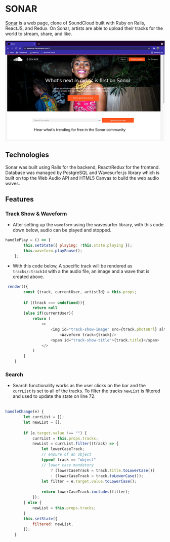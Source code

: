 SONAR
=====
[Sonar](https://appsonar.herokuapp.com/#/) is a web page, clone of SoundCloud built with Ruby on Rails, ReactJS, and Redux. On Sonar, artists are able to upload their tracks for the world to stream, share, and like. 

![Sonar Home Page](app/assets/images/sonar_home_page.png "Sonar Home")


## Technologies

Sonar was built using Rails for the backend, React/Redux for the frontend. Database was managed by PostgreSQL and Wavesurfer.js library which is built on top the Web Audio API and HTML5 Canvas to build the web audio waves.

## Features

### Track Show & Waveform
<!-- waveform.jsx -->

* After setting up the `waveform` using the wavesurfer library, with this code down below, audio can be played and stopped.

```javascript
handlePlay = () => {
        this.setState({ playing: !this.state.playing });
        this.waveform.playPause();
    };
```
* With this code below, A specific track will be rendered as `tracks/:trackId` with a the audio file, an image and a wave that is created above.
<!-- track_show.jsx  -->

```javascript
 render(){
        const {track, currentUser, artistId} = this.props;
        
        if ((track === undefined)){
            return null
        }else if(currentUser){
            return (
                <> 
                    <img id="track-show-image" src={track.photoUrl} alt={track.title} />
                        <Waveform track={track}/>
                    <span id="track-show-title">{track.title}</span>
                </>
            )
        }
    }
```
### Search
<!-- search.jsx -->

* Search functionality works as the user clicks on the bar and the `currList` is set to all of the tracks. To filter the tracks `newList` is filtered and used to update the state on line 72.

```javascript

handleChange(e) {
        let currList = [];
        let newList = [];

        if (e.target.value !== "") {
            currList = this.props.tracks;
            newList = currList.filter((track) => {
                let lowerCaseTrack;
                // ensure of an object
                typeof track == "object"
                // lower case mandatory
                    ? (lowerCaseTrack = track.title.toLowerCase())
                    : (lowerCaseTrack = track.toLowerCase());
                let filter = e.target.value.toLowerCase();

                return lowerCaseTrack.includes(filter);
            });
        } else {
            newList = this.props.tracks;
        }
        this.setState({
            filtered: newList,
        });
    }
```
